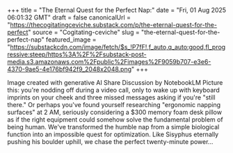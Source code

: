 +++
title = "The Eternal Quest for the Perfect Nap:"
date = "Fri, 01 Aug 2025 06:01:32 GMT"
draft = false
canonicalUrl = "https://thecogitatingceviche.substack.com/p/the-eternal-quest-for-the-perfect"
source = "Cogitating-ceviche"
slug = "the-eternal-quest-for-the-perfect-nap"
featured_image = "https://substackcdn.com/image/fetch/$s_!P7fF!,f_auto,q_auto:good,fl_progressive:steep/https%3A%2F%2Fsubstack-post-media.s3.amazonaws.com%2Fpublic%2Fimages%2F9059b707-e3e6-4370-9ae5-4e176bf942f9_2048x2048.png"
+++

Image created with generative AI Share Discussion by NotebookLM Picture this: you're nodding off during a video call, only to wake up with keyboard imprints on your cheek and three missed messages asking if you're "still there." Or perhaps you've found yourself researching "ergonomic napping surfaces" at 2 AM, seriously considering a $300 memory foam desk pillow as if the right equipment could somehow solve the fundamental problem of being human. We've transformed the humble nap from a simple biological function into an impossible quest for optimization. Like Sisyphus eternally pushing his boulder uphill, we chase the perfect twenty-minute power...
